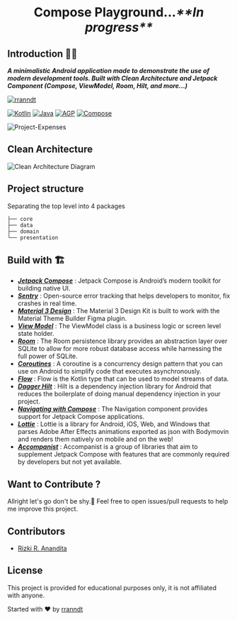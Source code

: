 <h1 align="center">Compose Playground...<i>**In progress**</i></h1>

## Introduction 🙋‍♂️

***A minimalistic Android application made to demonstrate the use of modern development tools. Built with Clean Architecture and Jetpack Component (Compose, ViewModel, Room, Hilt, and more...)***

[![rranndt](https://circleci.com/gh/rranndt/Long_live_my_money.svg?style=shield)](https://circleci.com/gh/rranndt/Long_live_my_money?branch=main)

[![Kotlin](https://img.shields.io/badge/Kotlin-1.8.10-green.svg)](https://kotlinlang.org/docs/releases.html) [![Java](https://img.shields.io/badge/Java-11-green.svg)](https://jdk.java.net/11/) [![AGP](https://img.shields.io/badge/AGP-7.4.2-green.svg)](https://docs.gradle.org/7.4.2/release-notes.html) [![Compose](https://img.shields.io/badge/Compose-1.4.1-green.svg)](https://developer.android.com/jetpack/compose)

![Project-Expenses](https://user-images.githubusercontent.com/65359346/230407575-10f4a83e-0663-4b71-9fdd-0036bbfca752.png)

## Clean Architecture
![Clean Architecture Diagram](https://user-images.githubusercontent.com/65359346/230701175-ce33ce7e-6cb3-4f16-8dfe-033ec96eba05.jpg)

## Project structure

Separating the top level into 4 packages

```
├── core
├── data
├── domain
└── presentation
```

## Build with :building_construction:	
- <a href="https://developer.android.com/jetpack/compose">***Jetpack Compose***</a> : Jetpack Compose is Android’s modern toolkit for building native UI.
- <a href="https://sentry.io/">***Sentry***</a> : Open-source error tracking that helps developers to monitor, fix crashes in real time.
- <a href="https://m3.material.io/">***Material 3 Design***</a> : The Material 3 Design Kit is built to work with the Material Theme Builder Figma plugin.
- <a href="https://developer.android.com/topic/libraries/architecture/viewmodel">***View Model***</a> : The ViewModel class is a business logic or screen level state holder. 
- <a href="https://developer.android.com/training/data-storage/room">***Room***</a> : The Room persistence library provides an abstraction layer over SQLite to allow for more robust database access while harnessing the full power of SQLite.
- <a href="https://kotlinlang.org/docs/coroutines-overview.html">***Coroutines***</a> : A coroutine is a concurrency design pattern that you can use on Android to simplify code that executes asynchronously.
- <a href="https://developer.android.com/kotlin/flow">***Flow***</a> : Flow is the Kotlin type that can be used to model streams of data.
- <a href="https://developer.android.com/training/dependency-injection/hilt-android">***Dagger Hilt***</a> : Hilt is a dependency injection library for Android that reduces the boilerplate of doing manual dependency injection in your project. 
- <a href="https://developer.android.com/jetpack/compose/navigation">***Navigating with Compose***</a> : The Navigation component provides support for Jetpack Compose applications.
- <a href="http://airbnb.io/lottie/#/android-compose">***Lottie***</a> : Lottie is a library for Android, iOS, Web, and Windows that parses Adobe After Effects animations exported as json with Bodymovin and renders them natively on mobile and on the web!
- <a href="https://github.com/google/accompanist">***Accompanist***</a> : Accompanist is a group of libraries that aim to supplement Jetpack Compose with features that are commonly required by developers but not yet available.

## Want to Contribute ?
Allright let's go don't be shy.:love_you_gesture: Feel free to open issues/pull requests to help me improve this project.

## Contributors
- <a href="https://github.com/rranndt">Rizki R. Anandita</a>

## License
This project is provided for educational purposes only, it is not affiliated with anyone.
<br>
<p>Started with ❤️ by <a href="https://www.instagram.com/rranndt/">rranndt</a></p>
